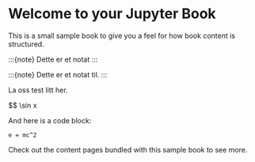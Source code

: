 # Welcome to your Jupyter Book

This is a small sample book to give you a feel for how book content is
structured.

:::{note}
Dette er et notat
:::

:::{note}
Dette er et notat til.
:::

La oss test litt her. 

$$ \sin x 

And here is a code block:

```
e = mc^2
```

Check out the content pages bundled with this sample book to see more.
